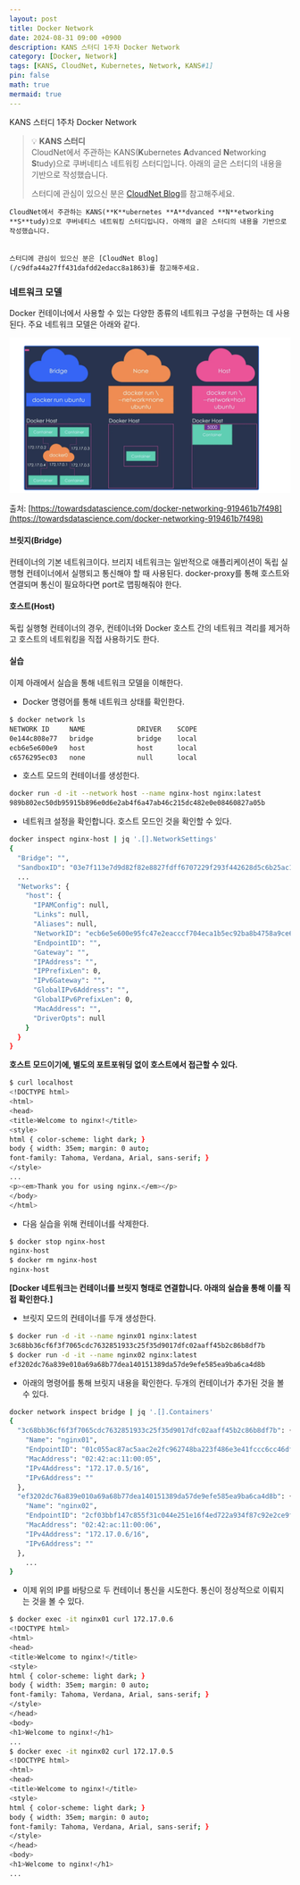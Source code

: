 ```yaml
---
layout: post
title: Docker Network
date: 2024-08-31 09:00 +0900 
description: KANS 스터디 1주차 Docker Network
category: [Docker, Network] 
tags: [KANS, CloudNet, Kubernetes, Network, KANS#1] 
pin: false
math: true
mermaid: true
---
```

KANS 스터디 1주차 Docker Network
<!--more-->


> 💡 **KANS 스터디**  
> CloudNet에서 주관하는 KANS(**K**ubernetes **A**dvanced **N**etworking **S**tudy)으로 쿠버네티스 네트워킹 스터디입니다. 아래의 글은 스터디의 내용을 기반으로 작성했습니다.  
>   
> 스터디에 관심이 있으신 분은 [CloudNet Blog](/c9dfa44a27ff431dafdd2edacc8a1863)를 참고해주세요.


	CloudNet에서 주관하는 KANS(**K**ubernetes **A**dvanced **N**etworking **S**tudy)으로 쿠버네티스 네트워킹 스터디입니다. 아래의 글은 스터디의 내용을 기반으로 작성했습니다.


	스터디에 관심이 있으신 분은 [CloudNet Blog](/c9dfa44a27ff431dafdd2edacc8a1863)를 참고해주세요.


### **네트워크 모델**


Docker 컨테이너에서 사용할 수 있는 다양한 종류의 네트워크 구성을 구현하는 데 사용된다. 주요 네트워크 모델은 아래와 같다.


![image.png](/assets/img/post/Docker%20Network/1.png)


출처: [https://towardsdatascience.com/docker-networking-919461b7f498](https://towardsdatascience.com/docker-networking-919461b7f498)


#### 브릿지(Bridge)


컨테이너의 기본 네트워크이다. 브리지 네트워크는 일반적으로 애플리케이션이 독립 실행형 컨테이너에서 실행되고 통신해야 할 때 사용된다. docker-proxy를 통해 호스트와 연결되며 통신이 필요하다면 port로 맵핑해줘야 한다.


#### 호스트(Host)


독립 실행형 컨테이너의 경우, 컨테이너와 Docker 호스트 간의 네트워크 격리를 제거하고 호스트의 네트워킹을 직접 사용하기도 한다.


#### 실습


이제 아래에서 실습을 통해 네트워크 모델을 이해한다.

- Docker 명령어를 통해 네트워크 상태를 확인한다.

```bash
$ docker network ls
NETWORK ID     NAME             DRIVER    SCOPE
0e144c808e77   bridge           bridge    local
ecb6e5e600e9   host             host      local
c6576295ec03   none             null      local
```

- 호스트 모드의 컨테이너를 생성한다.

```bash
docker run -d -it --network host --name nginx-host nginx:latest
989b802ec50db95915b896e0d6e2ab4f6a47ab46c215dc482e0e08460827a05b
```

- 네트워크 설정을 확인합니다. 호스트 모드인 것을 확인할 수 있다.

```bash
docker inspect nginx-host | jq '.[].NetworkSettings'
{
  "Bridge": "",
  "SandboxID": "03e7f113e7d9d82f82e8827fdff6707229f293f442628d5c6b25ac160bc3eb30",
  ...
  "Networks": {
    "host": {
      "IPAMConfig": null,
      "Links": null,
      "Aliases": null,
      "NetworkID": "ecb6e5e600e95fc47e2eacccf704eca1b5ec92ba8b4758a9ce630f5548af8a93",
      "EndpointID": "",
      "Gateway": "",
      "IPAddress": "",
      "IPPrefixLen": 0,
      "IPv6Gateway": "",
      "GlobalIPv6Address": "",
      "GlobalIPv6PrefixLen": 0,
      "MacAddress": "",
      "DriverOpts": null
    }
  }
}
```


****호스트 모드이기에, 별도의 포트포워딩 없이 호스트에서 접근할 수 있다.****


```bash
$ curl localhost
<!DOCTYPE html>
<html>
<head>
<title>Welcome to nginx!</title>
<style>
html { color-scheme: light dark; }
body { width: 35em; margin: 0 auto;
font-family: Tahoma, Verdana, Arial, sans-serif; }
</style>
...
<p><em>Thank you for using nginx.</em></p>
</body>
</html>
```

- 다음 실습을 위해 컨테이너를 삭제한다.

```bash
$ docker stop nginx-host
nginx-host
$ docker rm nginx-host
nginx-host
```


**[Docker 네트워크는 컨테이너를 브릿지 형태로 연결합니다. 아래의 실습을 통해 이를 직접 확인한다.]**

- 브릿지 모드의 컨테이너를 두개 생성한다.

```bash
$ docker run -d -it --name nginx01 nginx:latest
3c68bb36cf6f3f7065cdc7632851933c25f35d9017dfc02aaff45b2c86b8df7b
$ docker run -d -it --name nginx02 nginx:latest
ef3202dc76a839e010a69a68b77dea140151389da57de9efe585ea9ba6ca4d8b
```

- 아래의 명령어를 통해 브릿지 내용을 확인한다. 두개의 컨테이너가 추가된 것을 볼 수 있다.

```bash
docker network inspect bridge | jq '.[].Containers'
{
  "3c68bb36cf6f3f7065cdc7632851933c25f35d9017dfc02aaff45b2c86b8df7b": {
    "Name": "nginx01",
    "EndpointID": "01c055ac87ac5aac2e2fc962748ba223f486e3e41fccc6cc46df25664e8ba7a1",
    "MacAddress": "02:42:ac:11:00:05",
    "IPv4Address": "172.17.0.5/16",
    "IPv6Address": ""
  },
  "ef3202dc76a839e010a69a68b77dea140151389da57de9efe585ea9ba6ca4d8b": {
    "Name": "nginx02",
    "EndpointID": "2cf03bbf147c855f31c044e251e16f4ed722a934f87c92e2ce9f54ba52babeaf",
    "MacAddress": "02:42:ac:11:00:06",
    "IPv4Address": "172.17.0.6/16",
    "IPv6Address": ""
  },
	...
}
```

- 이제 위의 IP를 바탕으로 두 컨테이너 통신을 시도한다. 통신이 정상적으로 이뤄지는 것을 볼 수 있다.

```bash
$ docker exec -it nginx01 curl 172.17.0.6
<!DOCTYPE html>
<html>
<head>
<title>Welcome to nginx!</title>
<style>
html { color-scheme: light dark; }
body { width: 35em; margin: 0 auto;
font-family: Tahoma, Verdana, Arial, sans-serif; }
</style>
</head>
<body>
<h1>Welcome to nginx!</h1>
...
$ docker exec -it nginx02 curl 172.17.0.5
<!DOCTYPE html>
<html>
<head>
<title>Welcome to nginx!</title>
<style>
html { color-scheme: light dark; }
body { width: 35em; margin: 0 auto;
font-family: Tahoma, Verdana, Arial, sans-serif; }
</style>
</head>
<body>
<h1>Welcome to nginx!</h1>
...
```

